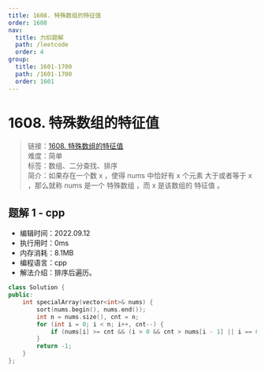 ```yaml
---
title: 1608. 特殊数组的特征值
order: 1608
nav:
  title: 力扣题解
  path: /leetcode
  order: 4
group:
  title: 1601-1700
  path: /1601-1700
  order: 1601
---
```


# 1608. 特殊数组的特征值
    
> 链接：[1608. 特殊数组的特征值](https://leetcode.cn/problems/special-array-with-x-elements-greater-than-or-equal-x/)  
> 难度：简单  
> 标签：数组、二分查找、排序  
> 简介：如果存在一个数 x ，使得 nums 中恰好有 x 个元素 大于或者等于 x ，那么就称 nums 是一个 特殊数组 ，而 x 是该数组的 特征值 。
      
## 题解 1 - cpp
- 编辑时间：2022.09.12
- 执行用时：0ms
- 内存消耗：8.1MB
- 编程语言：cpp
- 解法介绍：排序后遍历。
```cpp
class Solution {
public:
    int specialArray(vector<int>& nums) {
        sort(nums.begin(), nums.end());
        int n = nums.size(), cnt = n;
        for (int i = 0; i < n; i++, cnt--) {
            if (nums[i] >= cnt && (i > 0 && cnt > nums[i - 1] || i == 0)) return cnt;
        }
        return -1;
    }
};
```

      